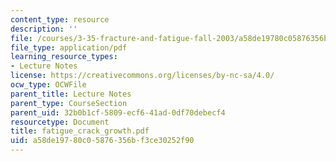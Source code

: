 ```yaml
---
content_type: resource
description: ''
file: /courses/3-35-fracture-and-fatigue-fall-2003/a58de19780c05876356bf3ce30252f90_fatigue_crack_growth.pdf
file_type: application/pdf
learning_resource_types:
- Lecture Notes
license: https://creativecommons.org/licenses/by-nc-sa/4.0/
ocw_type: OCWFile
parent_title: Lecture Notes
parent_type: CourseSection
parent_uid: 32b0b1cf-5809-ecf6-41ad-0df70debecf4
resourcetype: Document
title: fatigue_crack_growth.pdf
uid: a58de197-80c0-5876-356b-f3ce30252f90
---
```

